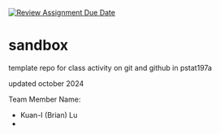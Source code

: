[![Review Assignment Due Date](https://classroom.github.com/assets/deadline-readme-button-22041afd0340ce965d47ae6ef1cefeee28c7c493a6346c4f15d667ab976d596c.svg)](https://classroom.github.com/a/Lw1rKvs3)
# sandbox

template repo for class activity on git and github in pstat197a

updated october 2024

Team Member Name: 
 - Kuan-I (Brian) Lu
 - 
